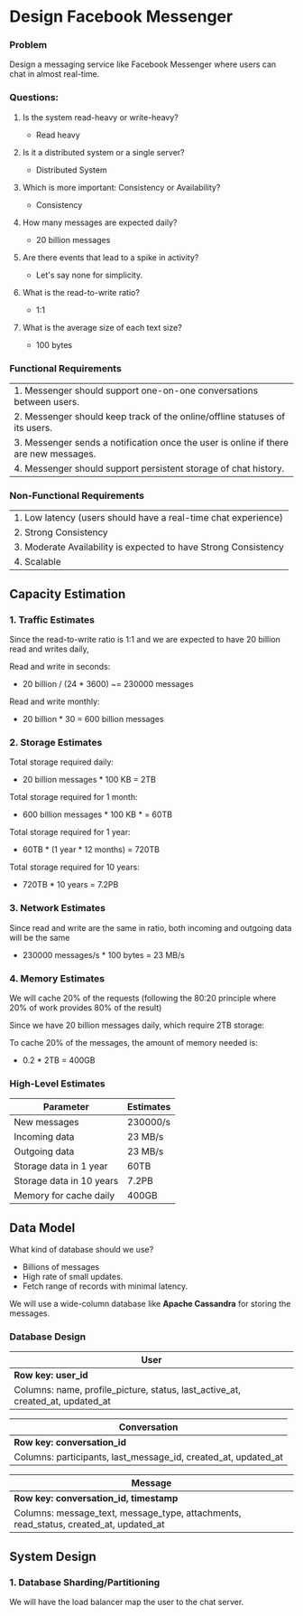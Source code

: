 # Design Facebook Messenger

### Problem 
Design a messaging service like Facebook Messenger where users can chat in almost real-time.

### Questions:

1. Is the system read-heavy or write-heavy?
    - Read heavy

2. Is it a distributed system or a single server?
    - Distributed System

3. Which is more important: Consistency or Availability?
    - Consistency

4. How many messages are expected daily?
    - 20 billion messages
      
5. Are there events that lead to a spike in activity?
    - Let's say none for simplicity.

6. What is the read-to-write ratio?
    - 1:1
    
7. What is the average size of each text size?
    - 100 bytes

### Functional Requirements

|      | 
| ----------- | 
| 1. Messenger should support one-on-one conversations between users.      | 
| 2. Messenger should keep track of the online/offline statuses of its users.   | 
| 3. Messenger sends a notification once the user is online if there are new messages.   | 
| 4. Messenger should support persistent storage of chat history. |

### Non-Functional Requirements

|      | 
| ----------- | 
| 1. Low latency (users should have a real-time chat experience)   | 
| 2. Strong Consistency   | 
| 3. Moderate Availability is expected to have Strong Consistency | 
| 4. Scalable |

## Capacity Estimation

### 1. Traffic Estimates

Since the read-to-write ratio is 1:1 and we are expected to have 20 billion read and writes daily, 

Read and write in seconds:

 - 20 billion / (24 * 3600) ~= 230000 messages

Read and write monthly:

 - 20 billion * 30 = 600 billion messages

### 2. Storage Estimates

Total storage required daily:
 
 - 20 billion messages * 100 KB = 2TB
   
Total storage required for 1 month:

 - 600 billion messages * 100 KB *  = 60TB

Total storage required for 1 year:

 - 60TB * (1 year * 12 months) = 720TB

Total storage required for 10 years:

 - 720TB * 10 years = 7.2PB

### 3. Network Estimates

Since read and write are the same in ratio, both incoming and outgoing data will be the same

 - 230000 messages/s * 100 bytes = 23 MB/s

### 4. Memory Estimates

We will cache 20% of the requests (following the 80:20 principle where 20% of work provides 80% of the result)

Since we have 20 billion messages daily, which require 2TB storage:

To cache 20% of the messages, the amount of memory needed is:

 - 0.2 * 2TB = 400GB

### High-Level Estimates

| Parameter | Estimates  |
| ----------- | ----------- |
| New messages | 230000/s       |
| Incoming data  | 23 MB/s        |
| Outgoing data  | 23 MB/s        |
| Storage data in 1 year | 60TB        |
| Storage data in 10 years | 7.2PB        |
| Memory for cache daily | 400GB        |

## Data Model

What kind of database should we use?

 - Billions of messages
 - High rate of small updates.
 - Fetch range of records with minimal latency.

We will use a wide-column database like **Apache Cassandra** for storing the messages.

### Database Design

|  User    | 
| ----------- | 
| **Row key: user_id**   | 
| Columns: name, profile_picture, status, last_active_at, created_at, updated_at | 

|  Conversation    | 
| ----------- | 
| **Row key: conversation_id**   | 
| Columns: participants, last_message_id, created_at, updated_at |

|  Message    | 
| ----------- | 
| **Row key: conversation_id, timestamp** |
| Columns: message_text, message_type, attachments, read_status, created_at, updated_at   | 


## System Design

### 1. Database Sharding/Partitioning

We will have the load balancer map the user to the chat server.



